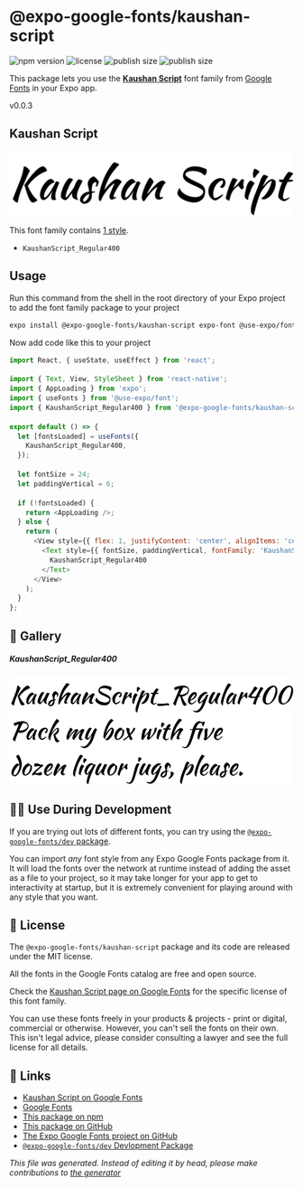 # @expo-google-fonts/kaushan-script

![npm version](https://flat.badgen.net/npm/v/@expo-google-fonts/kaushan-script)
![license](https://flat.badgen.net/github/license/expo/google-fonts)
![publish size](https://flat.badgen.net/packagephobia/install/@expo-google-fonts/kaushan-script)
![publish size](https://flat.badgen.net/packagephobia/publish/@expo-google-fonts/kaushan-script)

This package lets you use the [**Kaushan Script**](https://fonts.google.com/specimen/Kaushan+Script) font family from [Google Fonts](https://fonts.google.com/) in your Expo app.

v0.0.3

## Kaushan Script

![Kaushan Script](./font-family.png)

This font family contains [1 style](#gallery).

- `KaushanScript_Regular400`

## Usage

Run this command from the shell in the root directory of your Expo project to add the font family package to your project
```sh
expo install @expo-google-fonts/kaushan-script expo-font @use-expo/font
```

Now add code like this to your project
```js
import React, { useState, useEffect } from 'react';

import { Text, View, StyleSheet } from 'react-native';
import { AppLoading } from 'expo';
import { useFonts } from '@use-expo/font';
import { KaushanScript_Regular400 } from '@expo-google-fonts/kaushan-script';

export default () => {
  let [fontsLoaded] = useFonts({
    KaushanScript_Regular400,
  });

  let fontSize = 24;
  let paddingVertical = 6;

  if (!fontsLoaded) {
    return <AppLoading />;
  } else {
    return (
      <View style={{ flex: 1, justifyContent: 'center', alignItems: 'center' }}>
        <Text style={{ fontSize, paddingVertical, fontFamily: 'KaushanScript_Regular400' }}>
          KaushanScript_Regular400
        </Text>
      </View>
    );
  }
};

```

## 🔡 Gallery

##### KaushanScript_Regular400
![KaushanScript_Regular400](./a873f20587d6d9f0fc829b52f62b3d79665f806ca3062b6d5c14e6450e10c623.ttf.png)


## 👩‍💻 Use During Development

If you are trying out lots of different fonts, you can try using the [`@expo-google-fonts/dev` package](https://github.com/expo/google-fonts/tree/master/font-packages/dev#readme).

You can import *any* font style from any Expo Google Fonts package from it. It will load the fonts
over the network at runtime instead of adding the asset as a file to your project, so it may take longer
for your app to get to interactivity at startup, but it is extremely convenient
for playing around with any style that you want.

## 📖 License

The `@expo-google-fonts/kaushan-script` package and its code are released under the MIT license.

All the fonts in the Google Fonts catalog are free and open source.

Check the [Kaushan Script page on Google Fonts](https://fonts.google.com/specimen/Kaushan+Script) for the specific license of this font family.

You can use these fonts freely in your products & projects - print or digital, commercial or otherwise. However, you can't sell the fonts on their own. This isn't legal advice, please consider consulting a lawyer and see the full license for all details.

## 🔗 Links

- [Kaushan Script on Google Fonts](https://fonts.google.com/specimen/Kaushan+Script)
- [Google Fonts](https://fonts.google.com/)
- [This package on npm](https://www.npmjs.com/package/@expo-google-fonts/kaushan-script)
- [This package on GitHub](https://github.com/expo/google-fonts/tree/master/font-packages/kaushan-script)
- [The Expo Google Fonts project on GitHub](https://github.com/expo/google-fonts)
- [`@expo-google-fonts/dev` Devlopment Package](https://github.com/expo/google-fonts/tree/master/font-packages/dev)


*This file was generated. Instead of editing it by head, please make contributions to [the generator](https://github.com/expo/google-fonts/tree/master/packages/generator)*
